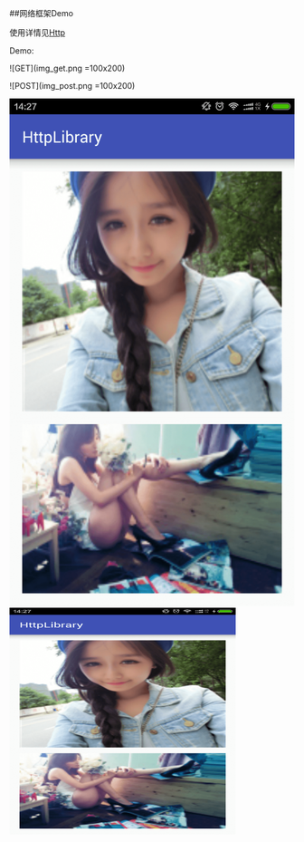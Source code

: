 ##网络框架Demo

使用详情见[Http](https://github.com/llxdaxia/Http)

Demo:

![GET](img_get.png =100x200)

![POST](img_post.png =100x200)

![Image-小图第一张---大图第二张（压缩参数为2，大小变成原来得1/4）](img_image.png)
<img src="img_image.png" width="400" height="400" alt="Image-小图第一张---大图第二张（压缩参数为2，大小变成原来得1/4"/>
